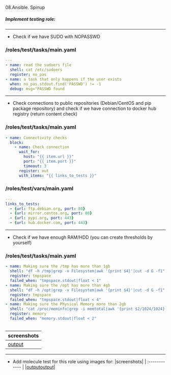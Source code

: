 08.Ansible. Spinup
 
##### Implement testing role:
---
* Check if we have SUDO with NOPASSWD
### /roles/test/tasks/main.yaml
```yaml
---
- name: read the sudoers file
  shell: cat /etc/sudoers
  register: no_pas
- name: a task that only happens if the user exists
  when: no_pas.stdout.find('PASSWD') != -1
  debug: msg="PASSWD found
```
---
* Check connections to public repositories (Debian/CentOS and pip package repository) and сheck if we have connection to docker hub registry (return content check)
### /roles/test/tasks/main.yaml
```yaml
- name: Connectivity checks
  block:
    - name: Check connection
      wait_for:
        host: "{{ item.url }}"
        port: "{{ item.port }}"
        timeout: 3
      register: out
      with_items: "{{ links_to_tests }}"
```
### /roles/test/vars/main.yaml
```yaml
---
links_to_tests:
  - {url: ftp.debian.org, port: 80}
  - {url: mirror.centos.org, port: 80}
  - {url: pypi.org, port: 443}
  - {url: hub.docker.com, port: 443}
```
---
* Check if we have enough RAM/HDD (you can create thresholds by yourself)
### /roles/test/tasks/main.yaml
```yaml
- name: Making sure the /tmp has more than 1gb
  shell: "df -h /tmp|grep -v Filesystem|awk '{print $4}'|cut -d G -f1"
  register: tmpspace
  failed_when: "tmpspace.stdout|float < 1"
- name: Making sure the /opt has more than 4gb
  shell: "df -h /opt|grep -v Filesystem|awk '{print $4}'|cut -d G -f1"
  register: tmpspace
  failed_when: "tmpspace.stdout|float < 4"
- name: Making sure the Physical Memory more than 2gb
  shell: "cat /proc/meminfo|grep -i memtotal|awk '{print $2/1024/1024}'"
  register: memory
  failed_when: "memory.stdout|float < 2"
  
```
|screenshots|
| :------------ |
|[output](https://ibb.co/jDF40bJ)
---
* Add molecule test for this role using images for:
|screenshots|
| :------------ |
|[output](https://ibb.co/rbWp8tt)[output](https://ibb.co/TgKRRGY)|
